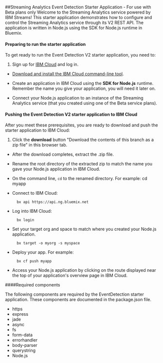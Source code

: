 ##Streaming Analytics Event Detection Starter Application - For use with Beta plans only
Welcome to the Streaming Analytics service powered by IBM Streams! This starter application demonstrates how to configure and control the Streaming Analytics service through its V2 REST API. The application is written in Node.js using the SDK for Node.js runtime in Bluemix.

#### Preparing to run the starter application

To get ready to run the Event Detection V2 starter application, you need to:
1. Sign up for [IBM Cloud](https://ace.ng.bluemix.net/) and log in.

- [Download and install the IBM Cloud command-line tool](https://console.bluemix.net/docs/cli/reference/bluemix_cli/get_started.html).

- Create an application in IBM Cloud using the **SDK for Node.js** runtime. Remember the name you give your application, you will need it later on. 

- Connect your Node.js application to an instance of the Streaming Analytics service (that you created using one of the Beta service plans).


#### Pushing the Event Detection V2 starter application to IBM Cloud

After you meet these prerequisites, you are ready to download and push the starter application to IBM Cloud:

1. Click the **download** button "Download the contents of this branch as a zip file" in this browser tab.


- After the download completes, extract the .zip file.

- Rename the root directory of the extracted zip to match the name you gave your Node.js application in IBM Cloud.
		
- On the command line, `cd` to the renamed directory. For example:
		cd myapp
		
- Connect to IBM Cloud:

		bx api https://api.ng.bluemix.net

- Log into IBM Cloud:

		bx login

- Set your target org and space to match where you created your Node.js application.

		bx target -o myorg -s myspace

- Deploy your app. For example:

		bx cf push myapp

- Access your Node.js application by clicking on the route displayed near the top of your application's overview page in IBM Cloud.


####Required components

The following components are required by the EventDetection starter application.  These components are documented in the package.json file.
- https
- express
- jade
- async
- fs
- form-data
- errorhandler
- body-parser
- querystring
- Node.js

